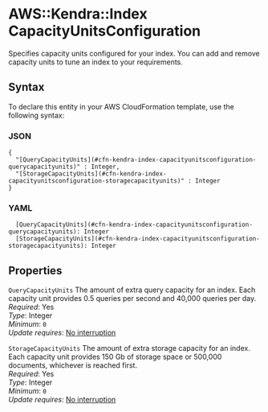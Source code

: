 # AWS::Kendra::Index CapacityUnitsConfiguration<a name="aws-properties-kendra-index-capacityunitsconfiguration"></a>

Specifies capacity units configured for your index\. You can add and remove capacity units to tune an index to your requirements\.

## Syntax<a name="aws-properties-kendra-index-capacityunitsconfiguration-syntax"></a>

To declare this entity in your AWS CloudFormation template, use the following syntax:

### JSON<a name="aws-properties-kendra-index-capacityunitsconfiguration-syntax.json"></a>

```
{
  "[QueryCapacityUnits](#cfn-kendra-index-capacityunitsconfiguration-querycapacityunits)" : Integer,
  "[StorageCapacityUnits](#cfn-kendra-index-capacityunitsconfiguration-storagecapacityunits)" : Integer
}
```

### YAML<a name="aws-properties-kendra-index-capacityunitsconfiguration-syntax.yaml"></a>

```
  [QueryCapacityUnits](#cfn-kendra-index-capacityunitsconfiguration-querycapacityunits): Integer
  [StorageCapacityUnits](#cfn-kendra-index-capacityunitsconfiguration-storagecapacityunits): Integer
```

## Properties<a name="aws-properties-kendra-index-capacityunitsconfiguration-properties"></a>

`QueryCapacityUnits`  <a name="cfn-kendra-index-capacityunitsconfiguration-querycapacityunits"></a>
The amount of extra query capacity for an index\. Each capacity unit provides 0\.5 queries per second and 40,000 queries per day\.  
*Required*: Yes  
*Type*: Integer  
*Minimum*: `0`  
*Update requires*: [No interruption](https://docs.aws.amazon.com/AWSCloudFormation/latest/UserGuide/using-cfn-updating-stacks-update-behaviors.html#update-no-interrupt)

`StorageCapacityUnits`  <a name="cfn-kendra-index-capacityunitsconfiguration-storagecapacityunits"></a>
The amount of extra storage capacity for an index\. Each capacity unit provides 150 Gb of storage space or 500,000 documents, whichever is reached first\.  
*Required*: Yes  
*Type*: Integer  
*Minimum*: `0`  
*Update requires*: [No interruption](https://docs.aws.amazon.com/AWSCloudFormation/latest/UserGuide/using-cfn-updating-stacks-update-behaviors.html#update-no-interrupt)